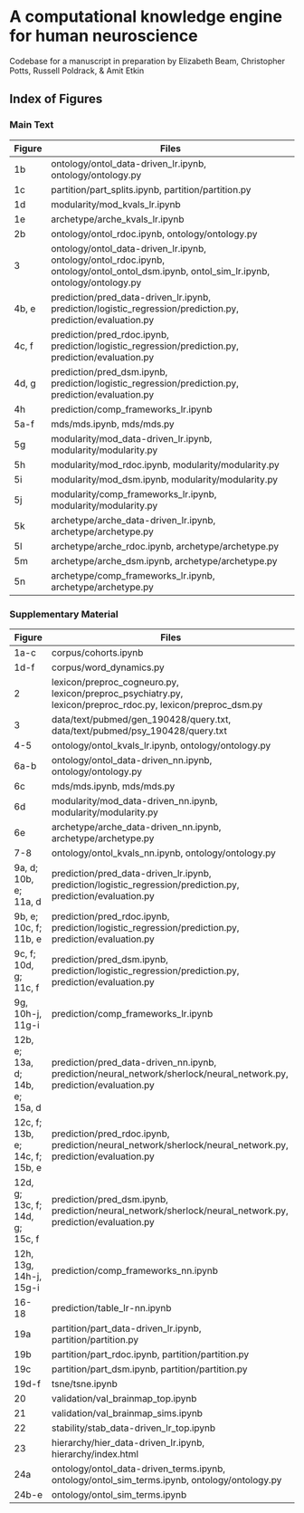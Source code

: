 # A computational knowledge engine for human neuroscience

Codebase for a manuscript in preparation by Elizabeth Beam, Christopher Potts, Russell Poldrack, & Amit Etkin


## Index of Figures

### Main Text

| Figure   | Files                                                                                                                         |
| -------- | ----------------------------------------------------------------------------------------------------------------------------- |
| 1b       | ontology/ontol\_data-driven\_lr.ipynb, ontology/ontology.py                                                                   |
| 1c       | partition/part\_splits.ipynb, partition/partition.py                                                                          |
| 1d       | modularity/mod\_kvals\_lr.ipynb                                                                                               |
| 1e       | archetype/arche\_kvals\_lr.ipynb                                                                                              |
| 2b       | ontology/ontol\_rdoc.ipynb, ontology/ontology.py                                                                              |
| 3        | ontology/ontol\_data-driven\_lr.ipynb, ontology/ontol\_rdoc.ipynb, ontology/ontol\_ontol_dsm.ipynb, ontol\_sim\_lr.ipynb, ontology/ontology.py |
| 4b, e    | prediction/pred\_data-driven_lr.ipynb, prediction/logistic\_regression/prediction.py, prediction/evaluation.py                |
| 4c, f    | prediction/pred\_rdoc.ipynb, prediction/logistic\_regression/prediction.py, prediction/evaluation.py                          |
| 4d, g    | prediction/pred\_dsm.ipynb, prediction/logistic\_regression/prediction.py, prediction/evaluation.py                           |
| 4h       | prediction/comp\_frameworks\_lr.ipynb                                                                                         |
| 5a-f     | mds/mds.ipynb, mds/mds.py                                                                                                     |
| 5g       | modularity/mod\_data-driven\_lr.ipynb, modularity/modularity.py                                                               |
| 5h       | modularity/mod\_rdoc.ipynb, modularity/modularity.py                                                                          |
| 5i       | modularity/mod\_dsm.ipynb, modularity/modularity.py                                                                           |
| 5j       | modularity/comp\_frameworks\_lr.ipynb, modularity/modularity.py                                                               |
| 5k       | archetype/arche\_data-driven\_lr.ipynb, archetype/archetype.py                                                                |
| 5l       | archetype/arche\_rdoc.ipynb, archetype/archetype.py                                                                           |
| 5m       | archetype/arche\_dsm.ipynb, archetype/archetype.py                                                                            |
| 5n       | archetype/comp\_frameworks\_lr.ipynb, archetype/archetype.py                                                                  |

### Supplementary Material

| Figure   | Files                                                                                                                         |
| -------- | ----------------------------------------------------------------------------------------------------------------------------- |
| 1a-c     | corpus/cohorts.ipynb                                                                                                          |
| 1d-f     | corpus/word\_dynamics.py                                                                                                      |
| 2        | lexicon/preproc\_cogneuro.py, lexicon/preproc\_psychiatry.py, lexicon/preproc\_rdoc.py, lexicon/preproc\_dsm.py               |
| 3        | data/text/pubmed/gen\_190428/query.txt, data/text/pubmed/psy\_190428/query.txt                                                |
| 4-5      | ontology/ontol\_kvals\_lr.ipynb, ontology/ontology.py                                                                         |
| 6a-b     | ontology/ontol\_data-driven\_nn.ipynb, ontology/ontology.py                                                                   |
| 6c       | mds/mds.ipynb, mds/mds.py                                                                                                     |
| 6d       | modularity/mod\_data-driven\_nn.ipynb, modularity/modularity.py                                                               |
| 6e       | archetype/arche\_data-driven\_nn.ipynb, archetype/archetype.py                                                                |
| 7-8      | ontology/ontol\_kvals\_nn.ipynb, ontology/ontology.py                                                                         |
| 9a, d; 10b, e; 11a, d | prediction/pred\_data-driven_lr.ipynb, prediction/logistic\_regression/prediction.py, prediction/evaluation.py   |
| 9b, e; 10c, f; 11b, e | prediction/pred\_rdoc.ipynb, prediction/logistic\_regression/prediction.py, prediction/evaluation.py             |
| 9c, f; 10d, g; 11c, f | prediction/pred\_dsm.ipynb, prediction/logistic\_regression/prediction.py, prediction/evaluation.py              |
| 9g, 10h-j, 11g-i | prediction/comp\_frameworks\_lr.ipynb                                                                                 |
| 12b, e; 13a, d; 14b, e; 15a, d | prediction/pred\_data-driven_nn.ipynb, prediction/neural\_network/sherlock/neural\_network.py, prediction/evaluation.py |
| 12c, f; 13b, e; 14c, f; 15b, e | prediction/pred\_rdoc.ipynb, prediction/neural\_network/sherlock/neural\_network.py, prediction/evaluation.py |
| 12d, g; 13c, f; 14d, g; 15c, f   | prediction/pred\_dsm.ipynb, prediction/neural\_network/sherlock/neural\_network.py, prediction/evaluation.py |
| 12h, 13g, 14h-j, 15g-i | prediction/comp\_frameworks\_nn.ipynb                                                                           |
| 16-18    | prediction/table\_lr-nn.ipynb                                                                                                 |
| 19a      | partition/part\_data-driven\_lr.ipynb, partition/partition.py                                                                 |
| 19b      | partition/part\_rdoc.ipynb, partition/partition.py                                                                            |
| 19c      | partition/part\_dsm.ipynb, partition/partition.py                                                                             |
| 19d-f    | tsne/tsne.ipynb                                                                                                               |
| 20       | validation/val_brainmap_top.ipynb                                                                                             |
| 21       | validation/val_brainmap_sims.ipynb                                                                                            |
| 22       | stability/stab_data-driven_lr_top.ipynb                                                                                       |
| 23       | hierarchy/hier_data-driven_lr.ipynb, hierarchy/index.html                                                                     |
| 24a      | ontology/ontol_data-driven_terms.ipynb, ontology/ontol_sim_terms.ipynb, ontology/ontology.py                                  |
| 24b-e    | ontology/ontol_sim_terms.ipynb                                                                                                |
